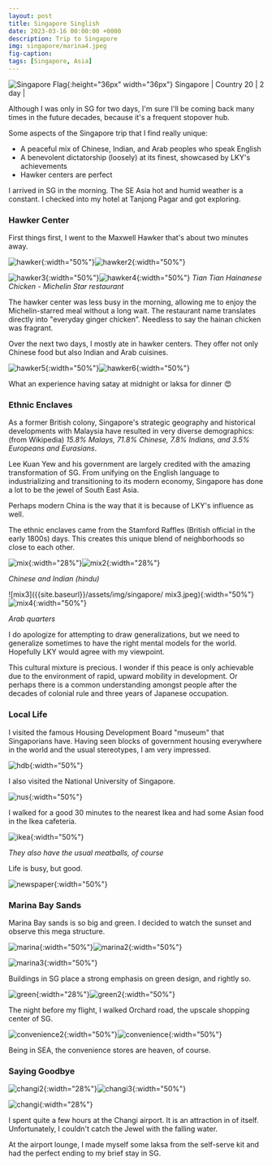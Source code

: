 ```yaml
---
layout: post
title: Singapore Singlish
date: 2023-03-16 00:00:00 +0000
description: Trip to Singapore
img: singapore/marina4.jpeg
fig-caption:
tags: [Singapore, Asia]
---
```


![Singapore Flag]({{site.baseurl}}/assets/img/flags/4x3/sg.svg){:height="36px" width="36px"} Singapore \| Country 20 \| 2 day \| 

Although I was only in SG for two days, I'm sure I'll be coming back many times in the future decades, because it's a frequent stopover hub.

Some aspects of the Singapore trip that I find really unique:
* A peaceful mix of Chinese, Indian, and Arab peoples who speak English
* A benevolent dictatorship (loosely) at its finest, showcased by LKY's achievements
* Hawker centers are perfect

I arrived in SG in the morning. The SE Asia hot and humid weather is a constant. I checked into my hotel at Tanjong Pagar and got exploring.

### Hawker Center 

First things first, I went to the Maxwell Hawker that's about two minutes away. 

![hawker]({{site.baseurl}}/assets/img/singapore/hawker.jpeg){:width="50%"}![hawker2]({{site.baseurl}}/assets/img/singapore/hawker2.jpeg){:width="50%"}

![hawker3]({{site.baseurl}}/assets/img/singapore/hawker3.jpeg){:width="50%"}![hawker4]({{site.baseurl}}/assets/img/singapore/hawker4.jpeg){:width="50%"}
*Tian Tian Hainanese Chicken - Michelin Star restaurant*

The hawker center was less busy in the morning, allowing me to enjoy the Michelin-starred meal without a long wait. The restaurant name translates directly into "everyday ginger chicken". Needless to say the hainan chicken was fragrant. 

Over the next two days, I mostly ate in hawker centers. They offer not only Chinese food but also Indian and Arab cuisines.

![hawker5]({{site.baseurl}}/assets/img/singapore/hawker5.jpeg){:width="50%"}![hawker6]({{site.baseurl}}/assets/img/singapore/hawker6.jpeg){:width="50%"}

What an experience having satay at midnight or laksa for dinner 😍

### Ethnic Enclaves 

As a former British colony, Singapore's strategic geography and historical developments with Malaysia have resulted in very diverse demographics: (from Wikipedia) *15.8% Malays, 71.8% Chinese, 7.8% Indians, and 3.5% Europeans and Eurasians*. 

Lee Kuan Yew and his government are largely credited with the amazing transformation of SG. From unifying on the English language to industrializing and transitioning to its modern economy, Singapore has done a lot to be the jewel of South East Asia. 

Perhaps modern China is the way that it is because of LKY's influence as well. 

The ethnic enclaves came from the Stamford Raffles (British official in the early 1800s) days. This creates this unique blend of neighborhoods so close to each other. 

![mix]({{site.baseurl}}/assets/img/singapore/mix.jpeg){:width="28%"}![mix2]({{site.baseurl}}/assets/img/singapore/mix2.jpeg){:width="28%"}

*Chinese and Indian (hindu)*

![mix3]({{site.baseurl}}/assets/img/singapore/ mix3.jpeg){:width="50%"}![mix4]({{site.baseurl}}/assets/img/singapore/mix4.jpeg){:width="50%"}

*Arab quarters* 

I do apologize for attempting to draw generalizations, but we need to generalize sometimes to have the right mental models for the world. Hopefully LKY would agree with my viewpoint. 

This cultural mixture is precious. I wonder if this peace is only achievable due to the environment of rapid, upward mobility in development. Or perhaps there is a common understanding amongst people after the decades of colonial rule and three years of Japanese occupation. 

### Local Life 

I visited the famous Housing Development Board "museum" that Singaporians have. Having seen blocks of government housing everywhere in the world and the usual stereotypes, I am very impressed. 

![hdb]({{site.baseurl}}/assets/img/singapore/hdb.jpeg){:width="50%"}

I also visited the National University of Singapore. 

![nus]({{site.baseurl}}/assets/img/singapore/nus.jpeg){:width="50%"}

I walked for a good 30 minutes to the nearest Ikea and had some Asian food in the Ikea cafeteria.

![ikea]({{site.baseurl}}/assets/img/singapore/ikea.jpeg){:width="50%"}

*They also have the usual meatballs, of course*

Life is busy, but good.  

![newspaper]({{site.baseurl}}/assets/img/singapore/newspaper.jpeg){:width="50%"}



### Marina Bay Sands

Marina Bay sands is so big and green. I decided to watch the sunset and observe this mega structure. 

![marina]({{site.baseurl}}/assets/img/singapore/marina.jpeg){:width="50%"}![marina2]({{site.baseurl}}/assets/img/singapore/marina2.jpeg){:width="50%"}

![marina3]({{site.baseurl}}/assets/img/singapore/marina3.jpeg){:width="50%"}

Buildings in SG place a strong emphasis on green design, and rightly so.

![green]({{site.baseurl}}/assets/img/singapore/green.jpeg){:width="28%"}![green2]({{site.baseurl}}/assets/img/singapore/green2.jpeg){:width="50%"}

The night before my flight, I walked Orchard road, the upscale shopping center of SG. 

![convenience2]({{site.baseurl}}/assets/img/singapore/convenience2.jpeg){:width="50%"}![convenience]({{site.baseurl}}/assets/img/singapore/convenience.jpeg){:width="50%"}

Being in SEA, the convenience stores are heaven, of course. 

### Saying Goodbye

![changi2]({{site.baseurl}}/assets/img/singapore/changi2.jpeg){:width="28%"}![changi3]({{site.baseurl}}/assets/img/singapore/changi3.jpeg){:width="50%"}

![changi]({{site.baseurl}}/assets/img/singapore/changi.jpeg){:width="28%"}

I spent quite a few hours at the Changi airport. It is an attraction in of itself. Unfortunately, I couldn't catch the Jewel with the falling water. 

At the airport lounge, I made myself some laksa from the self-serve kit and had the perfect ending to my brief stay in SG. 
